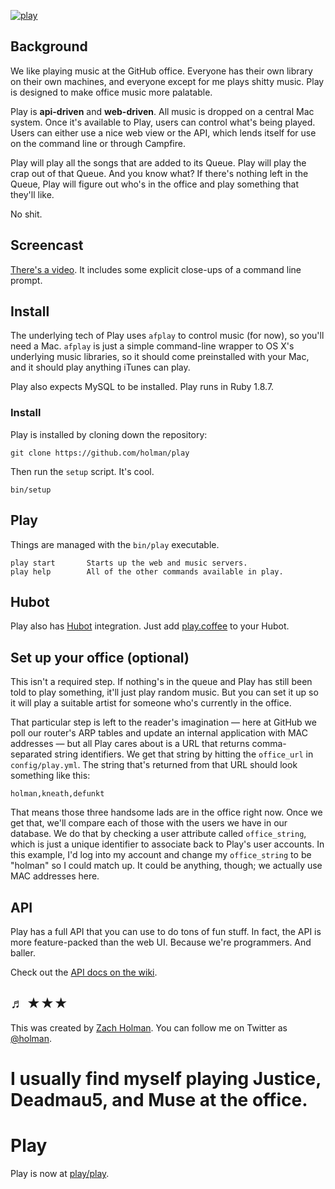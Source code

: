 [![play](http://f.cl.ly/items/0M3D1T3o282g1x1C0q09/splash.png)](http://cl.ly/BOJT)

## Background

We like playing music at the GitHub office. Everyone has their own library on
their own machines, and everyone except for me plays shitty music. Play is
designed to make office music more palatable.

Play is **api-driven** and **web-driven**. All music is dropped on a central
Mac system. Once it's available to Play, users can control what's being played.
Users can either use a nice web view or the API, which lends itself for use on
the command line or through Campfire.

Play will play all the songs that are added to its Queue. Play will play the
crap out of that Queue. And you know what?  If there's nothing left in the
Queue, Play will figure out who's in the office and play something that they'll
like.

No shit.

## Screencast

[There's a video](http://zachholman.com/screencast/play). It includes some
explicit close-ups of a command line prompt.

## Install

The underlying tech of Play uses `afplay` to control music (for now), so you'll
need a Mac. `afplay` is just a simple command-line wrapper to OS X's underlying
music libraries, so it should come preinstalled with your Mac, and it should
play anything iTunes can play.

Play also expects MySQL to be installed. Play runs in Ruby 1.8.7.

### Install

Play is installed by cloning down the repository:

    git clone https://github.com/holman/play

Then run the `setup` script. It's cool.

    bin/setup

## Play

Things are managed with the `bin/play` executable.

    play start       Starts up the web and music servers.
    play help        All of the other commands available in play.

## Hubot

Play also has [Hubot](https://hubot.github.com) integration. Just add
[play.coffee](https://github.com/github/hubot-scripts/blob/master/src/scripts/play.coffee)
to your Hubot.

## Set up your office (optional)

This isn't a required step. If nothing's in the queue and Play has still been
told to play something, it'll just play random music. But you can set it up so
it will play a suitable artist for someone who's currently in the office.

That particular step is left to the reader's imagination — here at GitHub we
poll our router's ARP tables and update an internal application with MAC
addresses — but all Play cares about is a URL that returns comma-separated
string identifiers. We get that string by hitting the `office_url` in
`config/play.yml`. The string that's returned from that URL should look
something like this:

    holman,kneath,defunkt

That means those three handsome lads are in the office right now. Once we get
that, we'll compare each of those with the users we have in our database. We do
that by checking a user attribute called `office_string`, which is just a
unique identifier to associate back to Play's user accounts. In this example,
I'd log into my account and change my `office_string` to be "holman" so I could
match up. It could be anything, though; we actually use MAC addresses here.

## API

Play has a full API that you can use to do tons of fun stuff. In fact, the API
is more feature-packed than the web UI. Because we're programmers. And baller.

Check out the [API docs on the wiki](https://github.com/holman/play/wiki/API).

## ♬ ★★★

This was created by [Zach Holman](http://zachholman.com). You can follow me on
Twitter as [@holman](https://twitter.com/holman).

I usually find myself playing Justice, Deadmau5, and Muse at the office.
=======
# Play

Play is now at [play/play](https://github.com/play/play).

